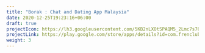 ```yaml
---
title: "Borak : Chat and Dating App Malaysia"
date: 2020-12-25T19:23:16+06:00
draft: true
projectIcon: https://lh3.googleusercontent.com/5KB2nLXOtSPAQM5_2Lmc7s70NgTucSnWo3rZf6A_Nwj9mardaMQLh4b9Zae--JPmS9o=s180
projectLink: https://play.google.com/store/apps/details?id=com.frenclub.borak
weight: 3
---
```


